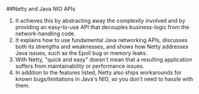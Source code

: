 ##Netty and Java NIO APIs
1. It achieves this by abstracting away the complexity involved and by providing an easy-to-use API that decouples business-logic from the network-handling code. 
2. It explains how to use fundamental Java networking APIs, discusses both its strengths and weaknesses, and shows how Netty addresses Java issues, such as the Epoll bug or memory leaks.
3. With Netty, "quick and easy" doesn't mean that a resulting application suffers from maintainability or performance issues.
4. In addition to the features listed, Netty also ships workarounds for known bugs/limitations in Java's NIO, so you don't need to hassle with them.





